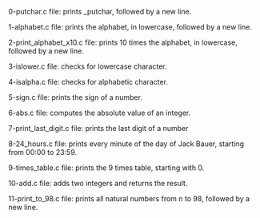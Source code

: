 0-putchar.c file: prints _putchar, followed by a new line.

1-alphabet.c file: prints the alphabet, in lowercase, followed by a new line.

2-print_alphabet_x10.c file: prints 10 times the alphabet, in lowercase, followed by a new line.

3-islower.c file: checks for lowercase character.

4-isalpha.c file: checks for alphabetic character.

5-sign.c file: prints the sign of a number.

6-abs.c file: computes the absolute value of an integer.

7-print_last_digit.c file: prints the last digit of a number

8-24_hours.c file: prints every minute of the day of Jack Bauer, starting from 00:00 to 23:59.

9-times_table.c file: prints the 9 times table, starting with 0.

10-add.c file: adds two integers and returns the result.

11-print_to_98.c file:  prints all natural numbers from n to 98, followed by a new line.
